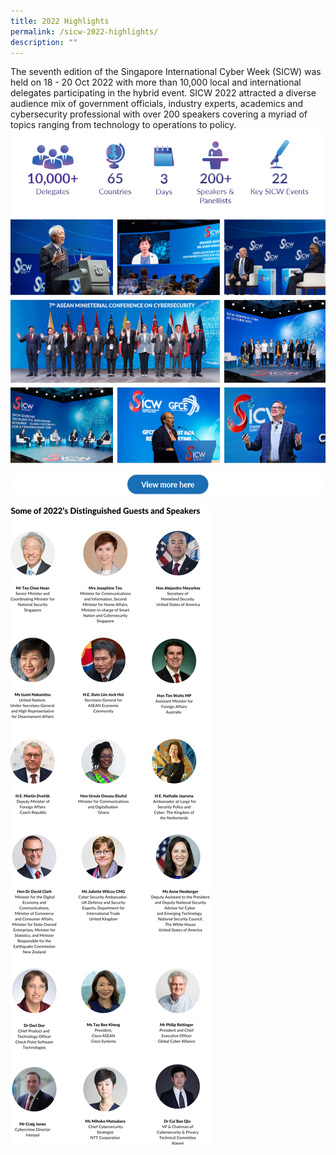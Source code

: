 ```yaml
---
title: 2022 Highlights
permalink: /sicw-2022-highlights/
description: ""
---
```

The seventh edition of the Singapore International Cyber Week (SICW) was held on 18 - 20 Oct 2022 with more than 10,000 local and international delegates participating in the hybrid event. SICW 2022 attracted a diverse audience mix of government officials, industry experts, academics and cybersecurity professional with over 200 speakers covering a myriad of topics ranging from technology to operations to policy.
![](/images/highlightsstatsoverview-3.jpg)
![](/images/finalised-collage-v3.png)

<a href="/resources/publications/sicw-2022/">![](/images/button_viewmorehere_1000px.png)</a>
<br>

![](/images/copy%20of%20sicw%202022%20highlights%202.png)